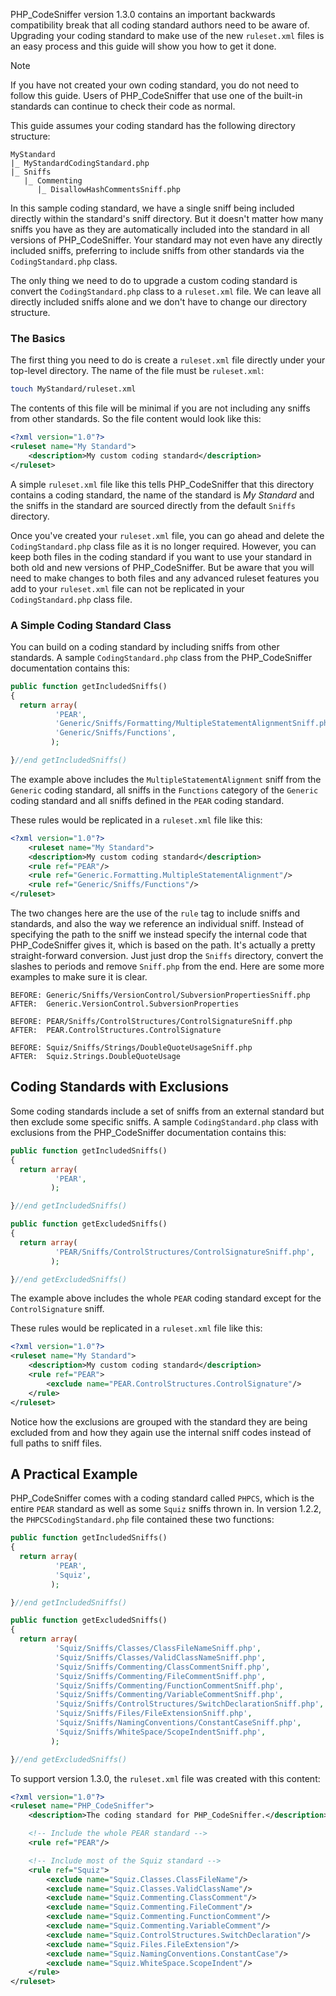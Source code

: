 PHP_CodeSniffer version 1.3.0 contains an important backwards compatibility break that all coding standard authors need to be aware of. Upgrading your coding standard to make use of the new `ruleset.xml` files is an easy process and this guide will show you how to get it done.

> [!NOTE]
> If you have not created your own coding standard, you do not need to follow this guide. Users of PHP_CodeSniffer that use one of the built-in standards can continue to check their code as normal.

This guide assumes your coding standard has the following directory structure:
```text
MyStandard
|_ MyStandardCodingStandard.php
|_ Sniffs
   |_ Commenting
      |_ DisallowHashCommentsSniff.php
```
In this sample coding standard, we have a single sniff being included directly within the standard's sniff directory. But it doesn't matter how many sniffs you have as they are automatically included into the standard in all versions of PHP_CodeSniffer. Your standard may not even have any directly included sniffs, preferring to include sniffs from other standards via the `CodingStandard.php` class.

The only thing we need to do to upgrade a custom coding standard is convert the `CodingStandard.php` class to a `ruleset.xml` file. We can leave all directly included sniffs alone and we don't have to change our directory structure.

### The Basics

The first thing you need to do is create a `ruleset.xml` file directly under your top-level directory. The name of the file must be `ruleset.xml`:
```bash
touch MyStandard/ruleset.xml
```

The contents of this file will be minimal if you are not including any sniffs from other standards. So the file content would look like this:
```xml
<?xml version="1.0"?>
<ruleset name="My Standard">
    <description>My custom coding standard</description>
</ruleset>
```

A simple `ruleset.xml` file like this tells PHP_CodeSniffer that this directory contains a coding standard, the name of the standard is _My Standard_ and the sniffs in the standard are sourced directly from the default `Sniffs` directory.

Once you've created your `ruleset.xml` file, you can go ahead and delete the `CodingStandard.php` class file as it is no longer required. However, you can keep both files in the coding standard if you want to use your standard in both old and new versions of PHP_CodeSniffer. But be aware that you will need to make changes to both files and any advanced ruleset features you add to your `ruleset.xml` file can not be replicated in your `CodingStandard.php` class file.

### A Simple Coding Standard Class

You can build on a coding standard by including sniffs from other standards. A sample `CodingStandard.php` class from the PHP_CodeSniffer documentation contains this:
```php
public function getIncludedSniffs()
{
  return array(
          'PEAR',
          'Generic/Sniffs/Formatting/MultipleStatementAlignmentSniff.php',
          'Generic/Sniffs/Functions',
         );

}//end getIncludedSniffs()
```

The example above includes the `MultipleStatementAlignment` sniff from the `Generic` coding standard, all sniffs in the `Functions` category of the `Generic` coding standard and all sniffs defined in the `PEAR` coding standard.

These rules would be replicated in a `ruleset.xml` file like this:
```xml
<?xml version="1.0"?>
    <ruleset name="My Standard">
    <description>My custom coding standard</description>
    <rule ref="PEAR"/>
    <rule ref="Generic.Formatting.MultipleStatementAlignment"/>
    <rule ref="Generic/Sniffs/Functions"/>
</ruleset>
```

The two changes here are the use of the `rule` tag to include sniffs and standards, and also the way we reference an individual sniff. Instead of specifying the path to the sniff we instead specify the internal code that PHP_CodeSniffer gives it, which is based on the path. It's actually a pretty straight-forward conversion. Just just drop the `Sniffs` directory, convert the slashes to periods and remove `Sniff.php` from the end. Here are some more examples to make sure it is clear.
```text
BEFORE: Generic/Sniffs/VersionControl/SubversionPropertiesSniff.php
AFTER:  Generic.VersionControl.SubversionProperties

BEFORE: PEAR/Sniffs/ControlStructures/ControlSignatureSniff.php
AFTER:  PEAR.ControlStructures.ControlSignature

BEFORE: Squiz/Sniffs/Strings/DoubleQuoteUsageSniff.php
AFTER:  Squiz.Strings.DoubleQuoteUsage
```

## Coding Standards with Exclusions

Some coding standards include a set of sniffs from an external standard but then exclude some specific sniffs. A sample `CodingStandard.php` class with exclusions from the PHP_CodeSniffer documentation contains this:
```php
public function getIncludedSniffs()
{
  return array(
          'PEAR',
         );

}//end getIncludedSniffs()

public function getExcludedSniffs()
{
  return array(
          'PEAR/Sniffs/ControlStructures/ControlSignatureSniff.php',
         );

}//end getExcludedSniffs()
```

The example above includes the whole `PEAR` coding standard except for the `ControlSignature` sniff.

These rules would be replicated in a `ruleset.xml` file like this:
```xml
<?xml version="1.0"?>
<ruleset name="My Standard">
    <description>My custom coding standard</description>
    <rule ref="PEAR">
        <exclude name="PEAR.ControlStructures.ControlSignature"/>
    </rule>
</ruleset>
```

Notice how the exclusions are grouped with the standard they are being excluded from and how they again use the internal sniff codes instead of full paths to sniff files.

## A Practical Example

PHP_CodeSniffer comes with a coding standard called `PHPCS`, which is the entire `PEAR` standard as well as some `Squiz` sniffs thrown in. In version 1.2.2, the `PHPCSCodingStandard.php` file contained these two functions:
```php
public function getIncludedSniffs()
{
  return array(
          'PEAR',
          'Squiz',
         );

}//end getIncludedSniffs()

public function getExcludedSniffs()
{
  return array(
          'Squiz/Sniffs/Classes/ClassFileNameSniff.php',
          'Squiz/Sniffs/Classes/ValidClassNameSniff.php',
          'Squiz/Sniffs/Commenting/ClassCommentSniff.php',
          'Squiz/Sniffs/Commenting/FileCommentSniff.php',
          'Squiz/Sniffs/Commenting/FunctionCommentSniff.php',
          'Squiz/Sniffs/Commenting/VariableCommentSniff.php',
          'Squiz/Sniffs/ControlStructures/SwitchDeclarationSniff.php',
          'Squiz/Sniffs/Files/FileExtensionSniff.php',
          'Squiz/Sniffs/NamingConventions/ConstantCaseSniff.php',
          'Squiz/Sniffs/WhiteSpace/ScopeIndentSniff.php',
         );

}//end getExcludedSniffs()
```

To support version 1.3.0, the `ruleset.xml` file was created with this content:
```xml
<?xml version="1.0"?>
<ruleset name="PHP_CodeSniffer">
    <description>The coding standard for PHP_CodeSniffer.</description>

    <!-- Include the whole PEAR standard -->
    <rule ref="PEAR"/>

    <!-- Include most of the Squiz standard -->
    <rule ref="Squiz">
        <exclude name="Squiz.Classes.ClassFileName"/>
        <exclude name="Squiz.Classes.ValidClassName"/>
        <exclude name="Squiz.Commenting.ClassComment"/>
        <exclude name="Squiz.Commenting.FileComment"/>
        <exclude name="Squiz.Commenting.FunctionComment"/>
        <exclude name="Squiz.Commenting.VariableComment"/>
        <exclude name="Squiz.ControlStructures.SwitchDeclaration"/>
        <exclude name="Squiz.Files.FileExtension"/>
        <exclude name="Squiz.NamingConventions.ConstantCase"/>
        <exclude name="Squiz.WhiteSpace.ScopeIndent"/>
    </rule>
</ruleset>
```
